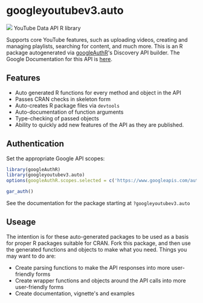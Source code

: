 # googleyoutubev3.auto
![](https://www.google.com/images/icons/product/youtube-32.png)
YouTube Data API R library

Supports core YouTube features, such as uploading videos, creating and managing playlists, searching for content, and much more.
This is an R package autogenerated via [googleAuthR](http://code.markedmondson.me/googleAuthR)'s Discovery API builder. 
The Google Documentation for this API is [here](https://developers.google.com/youtube/v3).

## Features 
 * Auto generated R functions for every method and object in the API
 * Passes CRAN checks in skeleton form
 * Auto-creates R package files via `devtools`
 * Auto-documentation of function arguments
 * Type-checking of passed objects
 * Ability to quickly add new features of the API as they are published.

## Authentication
Set the appropriate Google API scopes:

```r
library(googleAuthR)
library(googleyoutubev3.auto)
options(googleAuthR.scopes.selected = c('https://www.googleapis.com/auth/youtube', 'https://www.googleapis.com/auth/youtube.force-ssl', 'https://www.googleapis.com/auth/youtube.readonly', 'https://www.googleapis.com/auth/youtube.upload', 'https://www.googleapis.com/auth/youtubepartner', 'https://www.googleapis.com/auth/youtubepartner-channel-audit'))

gar_auth()
```
 See the documentation for the package starting at `?googleyoutubev3.auto`
## Useage
The intention is for these auto-generated packages to be used as a basis for proper R packages suitable for CRAN.
Fork this package, and then use the generated functions and objects to make what you need.
Things you may want to do are:
* Create parsing functions to make the API responses into more user-friendly forms
* Create wrapper functions and objects around the API calls into more user-friendly forms
* Create documentation, vignette's and examples

